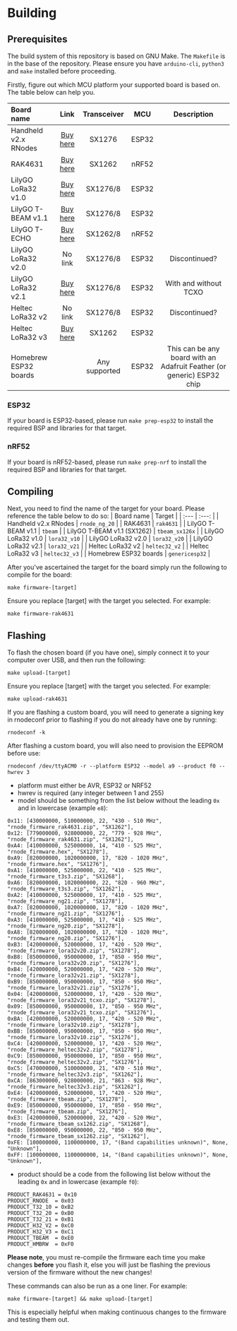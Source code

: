 # Building
## Prerequisites
The build system of this repository is based on GNU Make. The `Makefile` is in the base of the repository. Please ensure you have `arduino-cli`, `python3` and `make` installed before proceeding.

Firstly, figure out which MCU platform your supported board is based on. The table below can help you.

| Board name | Link | Transceiver | MCU | Description | 
| :--- | :---: | :---: | :---: | :---: |
| Handheld v2.x RNodes | [Buy here](https://unsigned.io/shop/product/handheld-rnode) | SX1276 | ESP32 |
| RAK4631 | [Buy here](https://store.rakwireless.com/products/rak4631-lpwan-node?m=5&h=wisblock-core) | SX1262 | nRF52 |
| LilyGO LoRa32 v1.0 | [Buy here](https://www.lilygo.cc/products/lora32-v1-0) | SX1276/8 | ESP32 |
| LilyGO T-BEAM v1.1 | [Buy here](https://www.lilygo.cc/products/t-beam-v1-1-esp32-lora-module) | SX1276/8 | ESP32 |
| LilyGO T-ECHO | [Buy here](https://www.lilygo.cc/products/t-echo) | SX1262/8 | nRF52 |
| LilyGO LoRa32 v2.0 | No link | SX1276/8 | ESP32 | Discontinued? |
| LilyGO LoRa32 v2.1 |  [Buy here](https://www.lilygo.cc/products/lora3) | SX1276/8 | ESP32 | With and without TCXO |
| Heltec LoRa32 v2 | No link | SX1276/8 | ESP32 | Discontinued? |
| Heltec LoRa32 v3 | [Buy here](https://heltec.org/project/wifi-lora-32-v3/) | SX1262 | ESP32 | 
| Homebrew ESP32 boards | | Any supported | ESP32 | This can be any board with an Adafruit Feather (or generic) ESP32 chip |

### ESP32
If your board is ESP32-based, please run `make prep-esp32` to install the required BSP and libraries for that target.

### nRF52
If your board is nRF52-based, please run `make prep-nrf` to install the required BSP and libraries for that target.

## Compiling
Next, you need to find the name of the target for your board. Please reference the table below to do so:
| Board name | Target | 
| :--- | :---: |
| Handheld v2.x RNodes | `rnode_ng_20` |
| RAK4631 | `rak4631` |
| LilyGO T-BEAM v1.1 | `tbeam` |
| LilyGO T-BEAM v1.1 (SX1262) | `tbeam_sx126x` |
| LilyGO LoRa32 v1.0 | `lora32_v10` |
| LilyGO LoRa32 v2.0 | `lora32_v20` |
| LilyGO LoRa32 v2.1 | `lora32_v21` |
| Heltec LoRa32 v2 | `heltec32_v2` |
| Heltec LoRa32 v3 | `heltec32_v3` | 
| Homebrew ESP32 boards | `genericesp32` |

After you've ascertained the target for the board simply run the following to compile for the board:

`make firmware-[target]`

Ensure you replace [target] with the target you selected. For example:

`make firmware-rak4631`

## Flashing
To flash the chosen board (if you have one), simply connect it to your computer over USB, and then run the following:

`make upload-[target]`

Ensure you replace [target] with the target you selected. For example:

`make upload-rak4631`

If you are flashing a custom board, you will need to generate a signing key in rnodeconf prior to flashing if you do not already have one by running:

`rnodeconf -k`

After flashing a custom board, you will also need to provision the EEPROM before use:

`rnodeconf /dev/ttyACM0 -r --platform ESP32 --model a9 --product f0 --hwrev 3`

- platform must either be AVR, ESP32 or NRF52
- hwrev is required (any integer between 1 and 255)
- model should be something from the list below without the leading `0x` and in lowercase (example `e8`):
```
0x11: [430000000, 510000000, 22, "430 - 510 MHz", "rnode_firmware_rak4631.zip", "SX1262"],
0x12: [779000000, 928000000, 22, "779 - 928 MHz", "rnode_firmware_rak4631.zip", "SX1262"],
0xA4: [410000000, 525000000, 14, "410 - 525 MHz", "rnode_firmware.hex", "SX1278"],
0xA9: [820000000, 1020000000, 17, "820 - 1020 MHz", "rnode_firmware.hex", "SX1276"],
0xA1: [410000000, 525000000, 22, "410 - 525 MHz", "rnode_firmware_t3s3.zip", "SX1268"],
0xA6: [820000000, 1020000000, 22, "820 - 960 MHz", "rnode_firmware_t3s3.zip", "SX1262"],
0xA2: [410000000, 525000000, 17, "410 - 525 MHz", "rnode_firmware_ng21.zip", "SX1278"],
0xA7: [820000000, 1020000000, 17, "820 - 1020 MHz", "rnode_firmware_ng21.zip", "SX1276"],
0xA3: [410000000, 525000000, 17, "410 - 525 MHz", "rnode_firmware_ng20.zip", "SX1278"],
0xA8: [820000000, 1020000000, 17, "820 - 1020 MHz", "rnode_firmware_ng20.zip", "SX1276"],
0xB3: [420000000, 520000000, 17, "420 - 520 MHz", "rnode_firmware_lora32v20.zip", "SX1278"],
0xB8: [850000000, 950000000, 17, "850 - 950 MHz", "rnode_firmware_lora32v20.zip", "SX1276"],
0xB4: [420000000, 520000000, 17, "420 - 520 MHz", "rnode_firmware_lora32v21.zip", "SX1278"],
0xB9: [850000000, 950000000, 17, "850 - 950 MHz", "rnode_firmware_lora32v21.zip", "SX1276"],
0x04: [420000000, 520000000, 17, "420 - 520 MHz", "rnode_firmware_lora32v21_tcxo.zip", "SX1278"],
0x09: [850000000, 950000000, 17, "850 - 950 MHz", "rnode_firmware_lora32v21_tcxo.zip", "SX1276"],
0xBA: [420000000, 520000000, 17, "420 - 520 MHz", "rnode_firmware_lora32v10.zip", "SX1278"],
0xBB: [850000000, 950000000, 17, "850 - 950 MHz", "rnode_firmware_lora32v10.zip", "SX1276"],
0xC4: [420000000, 520000000, 17, "420 - 520 MHz", "rnode_firmware_heltec32v2.zip", "SX1278"],
0xC9: [850000000, 950000000, 17, "850 - 950 MHz", "rnode_firmware_heltec32v2.zip", "SX1276"],
0xC5: [470000000, 510000000, 21, "470 - 510 MHz", "rnode_firmware_heltec32v3.zip", "SX1262"],
0xCA: [863000000, 928000000, 21, "863 - 928 MHz", "rnode_firmware_heltec32v3.zip", "SX1262"],
0xE4: [420000000, 520000000, 17, "420 - 520 MHz", "rnode_firmware_tbeam.zip", "SX1278"],
0xE9: [850000000, 950000000, 17, "850 - 950 MHz", "rnode_firmware_tbeam.zip", "SX1276"],
0xE3: [420000000, 520000000, 22, "420 - 520 MHz", "rnode_firmware_tbeam_sx1262.zip", "SX1268"],
0xE8: [850000000, 950000000, 22, "850 - 950 MHz", "rnode_firmware_tbeam_sx1262.zip", "SX1262"],
0xFE: [100000000, 1100000000, 17, "(Band capabilities unknown)", None, "Unknown"],
0xFF: [100000000, 1100000000, 14, "(Band capabilities unknown)", None, "Unknown"],
```
- product should be a code from the following list below without the leading `0x` and in lowercase (example `f0`):
```
PRODUCT_RAK4631 = 0x10
PRODUCT_RNODE  = 0x03
PRODUCT_T32_10 = 0xB2
PRODUCT_T32_20 = 0xB0
PRODUCT_T32_21 = 0xB1
PRODUCT_H32_V2 = 0xC0
PRODUCT_H32_V3 = 0xC1
PRODUCT_TBEAM  = 0xE0
PRODUCT_HMBRW  = 0xF0
```

**Please note**, you must re-compile the firmware each time you make changes **before** you flash it, else you will just be flashing the previous version of the firmware without the new changes!

These commands can also be run as a one liner. For example:

`make firmware-[target] && make upload-[target]`

This is especially helpful when making continuous changes to the firmware and testing them out.
